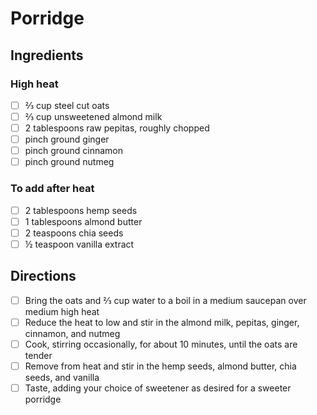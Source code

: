 # Porridge

## Ingredients

### High heat

- [ ] ⅔ cup steel cut oats
- [ ] ⅔ cup unsweetened almond milk
- [ ] 2 tablespoons raw pepitas, roughly chopped
- [ ] pinch ground ginger
- [ ] pinch ground cinnamon
- [ ] pinch ground nutmeg

### To add after heat

- [ ] 2 tablespoons hemp seeds
- [ ] 1 tablespoons almond butter
- [ ] 2 teaspoons chia seeds
- [ ] ½ teaspoon vanilla extract

## Directions

- [ ] Bring the oats and ⅔ cup water to a boil in a medium saucepan over medium high heat
- [ ] Reduce the heat to low and stir in the almond milk, pepitas, ginger, cinnamon, and nutmeg
- [ ] Cook, stirring occasionally, for about 10 minutes, until the oats are tender
- [ ] Remove from heat and stir in the hemp seeds, almond butter, chia seeds, and vanilla
- [ ] Taste, adding your choice of sweetener as desired for a sweeter porridge
